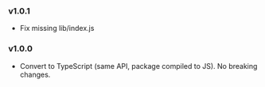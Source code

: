### v1.0.1
- Fix missing lib/index.js

### v1.0.0
- Convert to TypeScript (same API, package compiled to JS). No breaking changes.
